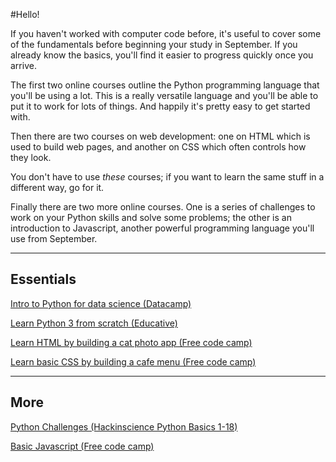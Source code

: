 #Hello!

If you haven't worked with computer code before, it's useful to cover some of the fundamentals before beginning your study in September. If you already know the basics, you'll find it easier to progress quickly once you arrive.

The first two online courses outline the Python programming language that you'll be using a lot. This is a really versatile language and you'll be able to put it to work for lots of things. And happily it's pretty easy to get started with.

Then there are two courses on web development: one on HTML which is used to build web pages, and another on CSS which often controls how they look.

You don't have to use *these* courses; if you want to learn the same stuff in a different way, go for it.

Finally there are two more online courses. One is a series of challenges to work on your Python skills and solve some problems; the other is an introduction to Javascript, another powerful programming language you'll use from September.

---
## Essentials

[Intro to Python for data science (Datacamp)](https://campus.datacamp.com/courses/intro-to-python-for-data-science)

[Learn Python 3 from scratch (Educative)](https://www.educative.io/courses/learn-python-3-from-scratch)

[Learn HTML by building a cat photo app (Free code camp)](https://www.freecodecamp.org/learn/2022/responsive-web-design/)

[Learn basic CSS by building a cafe menu (Free code camp)](https://www.freecodecamp.org/learn/2022/responsive-web-design/)

---
## More

[Python Challenges (Hackinscience Python Basics 1-18)](https://www.hackinscience.org/exercises/)

[Basic Javascript (Free code camp)](https://www.freecodecamp.org/learn/javascript-algorithms-and-data-structures/)